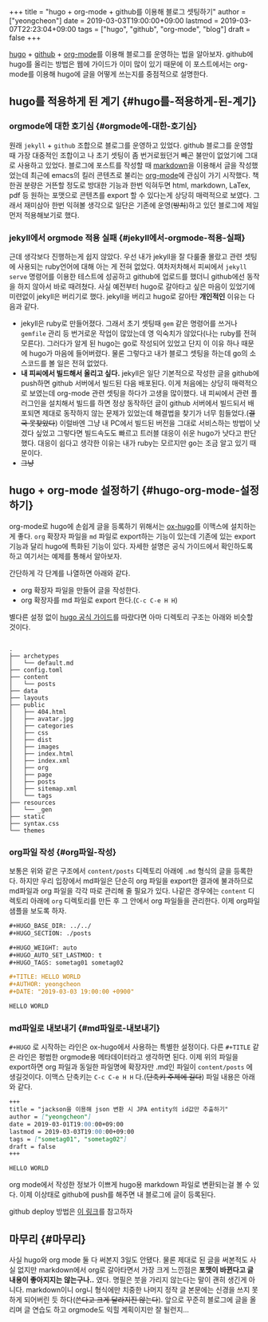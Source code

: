 +++
title = "hugo + org-mode + github를 이용해 블로그 셋팅하기"
author = ["yeongcheon"]
date = 2019-03-03T19:00:00+09:00
lastmod = 2019-03-07T22:23:04+09:00
tags = ["hugo", "github", "org-mode", "blog"]
draft = false
+++

[hugo](https://gohugo.io/) + [github](https://github.com) + [org-mode](https://orgmode.org/)를 이용해 블로그를 운영하는 법을 알아보자. github에 hugo를 올리는 방법은 웹에 가이드가 이미 많이 있기 때문에 이 포스트에서는 org-mode를 이용해 hugo에 글을 어떻게 쓰는지를 중점적으로 설명한다.


## hugo를 적용하게 된 계기 {#hugo를-적용하게-된-계기}


### orgmode에 대한 호기심 {#orgmode에-대한-호기심}

원래 `jekyll` + `github` 조합으로 블로그를 운영하고 있었다. github 블로그를 운영할 때 가장 대중적인 조합이고 나 초기 셋팅이 좀 번거로웠던거 빼곤 불만이 없었기에 그대로 사용하고 있었다.
블로그에 포스트를 작성할 때 [markdown](https://ko.wikipedia.org/wiki/%25EB%25A7%2588%25ED%2581%25AC%25EB%258B%25A4%25EC%259A%25B4)을 이용해서 글을 작성했었는데 최근에 emacs의 킬러 콘텐츠로 불리는 [org-mode](https://orgmode.org/)에 관심이 가기 시작했다.
책 한권 분량은 거뜬할 정도로 방대한 기능과 한번 익혀두면 html, markdown, LaTex, pdf 등 원하는 포맷으로 콘텐츠를 export 할 수 있다는게 상당히 매력적으로 보였다.
그래서 재미삼아 한번 익혀볼 생각으로 일단은 기존에 운영(~~방치~~)하고 있던 블로그에 제일 먼저 적용해보기로 했다.


### jekyll에서 orgmode 적용 실패 {#jekyll에서-orgmode-적용-실패}

근데 생각보다 진행하는게 쉽지 않았다. 우선 내가 jekyll을 잘 다룰줄 몰랐고 관련 셋팅에 사용되는 ruby언어에 대해 아는 게 전혀 없었다.
여차저차해서 피씨에서 `jekyll serve` 명령어를 이용한 테스트에 성공하고 github에 업로드를 했더니 github에선 동작을 하지 않아서 바로 때려쳤다.
사실 예전부터 hugo로 갈아타고 싶은 마음이 있었기에 미련없이 jekyll은 버리기로 했다. jekyll을 버리고 hugo로 갈아탄 **개인적인** 이유는 다음과 같다.

-   jekyll은 ruby로 만들어졌다. 그래서 초기 셋팅때 `gem` 같은 명령어를 쓰거나 `gemfile` 관리 등 번거로운 작업이 많았는데 영 익숙치가 않았다(나는 ruby를 전혀 모른다).
    그러다가 알게 된 hugo는 go로 작성되어 있었고 단지 이 이유 하나 때문에 hugo가 마음에 들어버렸다. 물론 그렇다고 내가 블로그 셋팅을 하는데 go의 소스코드를 볼 일은 전혀 없었다.
-   **내 피씨에서 빌드해서 올리고 싶다.**
    jekyll은 일단 기본적으로 작성한 글을 github에 push하면 github 서버에서 빌드된 다음 배포된다. 이게 처음에는 상당히 매력적으로 보였는데 org-mode 관련 셋팅을 하다가 고생을 많이했다.
    내 피씨에서 관련 플러그인을 설치해서 빌드를 하면 정상 동작하던 글이 github 서버에서 빌드되서 배포되면 제대로 동작하지 않는 문제가 있었는데 해결법을 찾기가 너무 힘들었다.(~~결국 못찾았다~~)
    이럴바엔 그냥 내 PC에서 빌드된 버전을 그대로 서비스하는 방법이 낫겠다 싶었고 그렇다면 빌드속도도 빠르고 트러블 대응이 쉬운 hugo가 낫다고 판단했다. 대응이 쉽다고 생각한 이유는 내가 ruby는 모르지만 go는 조금 알고 있기 때문이다.
-   ~~그냥~~


## hugo + org-mode 설정하기 {#hugo-org-mode-설정하기}

org-mode로 hugo에 손쉽게 글을 등록하기 위해서는 [ox-hugo](https://github.com/kaushalmodi/ox-hugo)를 이맥스에 설치하는게 좋다. `org` 확장자 파일을 `md` 파일로 export하는 기능이 있는데 기존에 있는 export 기능과 달리 hugo에 특화된 기능이 있다.
자세한 설명은 공식 가이드에서 확인하도록 하고 여기서는 예제를 통해서 알아보자.

간단하게 각 단계를 나열하면 아래와 같다.

-   org 확장자 파일을 만들어 글을 작성한다.
-   org 확장자를 md 파일로 export 한다.(`C-c C-e H H`)

별다른 설정 없이 [hugo 공식 가이드](https://gohugo.io/getting-started/quick-start/)를 따랐다면 아마 디렉토리 구조는 아래와 비슷할 것이다.

```text

.
├── archetypes
│   └── default.md
├── config.toml
├── content
│   └── posts
├── data
├── layouts
├── public
│   ├── 404.html
│   ├── avatar.jpg
│   ├── categories
│   ├── css
│   ├── dist
│   ├── images
│   ├── index.html
│   ├── index.xml
│   ├── org
│   ├── page
│   ├── posts
│   ├── sitemap.xml
│   └── tags
├── resources
│   └── _gen
├── static
├── syntax.css
└── themes

```


### org파일 작성 {#org파일-작성}

보통은 위와 같은 구조에서 `content/posts` 디렉토리 아래에 `.md` 형식의 글을 등록한다.
하지만 우리 입장에서 md파일은 단순히 org 파일을 export한 결과에 불과하므로 md파일과 org 파일을 각각 따로 관리해 줄 필요가 있다.
나같은 경우에는 `content` 디렉토리 아래에 `org` 디렉토리를 만든 후 그 안에서 org 파일들을 관리한다. 이제 org파일 샘플을 보도록 하자.

```org
#+HUGO_BASE_DIR: ../../
#+HUGO_SECTION: ./posts

#+HUGO_WEIGHT: auto
#+HUGO_AUTO_SET_LASTMOD: t
#+HUGO_TAGS: sometag01 sometag02

#+TITLE: HELLO WORLD
#+AUTHOR: yeongcheon
#+DATE: "2019-03-03 19:00:00 +0900"

HELLO WORLD
```


### md파일로 내보내기 {#md파일로-내보내기}

`#+HUGO` 로 시작하는 라인은 ox-hugo에서 사용하는 특별한 설정이다. 다른 `#+TITLE` 같은 라인은 평범한 orgmode용 메타데이터라고 생각하면 된다.
이제 위의 파일을 export하면 org 파일과 동일한 파일명에 확장자만 .md인 파일이 `content/posts` 에 생길것이다.
이맥스 단축키는 `C-c C-e H H` 다.(~~단축키 주제에 길다~~)
파일 내용은 아래와 같다.

```markdown
+++
title = "jackson을 이용해 json 변환 시 JPA entity의 id값만 추출하기"
author = ["yeongcheon"]
date = 2019-03-01T19:00:00+09:00
lastmod = 2019-03-03T19:00:00+09:00
tags = ["sometag01", "sometag02"]
draft = false
+++

HELLO WORLD
```

org mode에서 작성한 정보가 이쁘게 hugo용 markdown 파일로 변환되는걸 볼 수 있다.
이제 이상태로 github에 push를 해주면 내 블로그에 글이 등록된다.

github deploy 방법은 [이 링크](https://gohugo.io/hosting-and-deployment/hosting-on-github/)를 참고하자


## 마무리 {#마무리}

사실 hugo와 org mode 둘 다 써본지 3일도 안됐다. 물론 제대로 된 글을 써본적도 사실 없지만 markdown에서 org로 갈아타면서 가장 크게 느낀점은 **포맷이 바뀐다고 글 내용이 좋아지지는 않는구나..** 였다.
명필은 붓을 가리지 않는다는 말이 괜히 생긴게 아니다. markdown이니 org니 형식에만 치중한 나머지 정작 글 본문에는 신경을 쓰지 못하게 되어버린 듯 하다(~~쓴다고 크게 달라지진 않는다~~).
앞으로 꾸준히 블로그에 글을 올리며 글 연습도 하고 orgmode도 익힐 계획이지만 잘 될런지...
